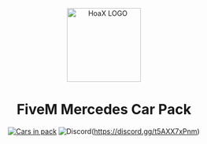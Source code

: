 <div align="center">
    <img href="https://projecterror.dev" width="150" src="https://cdn.discordapp.com/attachments/974415628171632681/1018290609833922641/logo.mine.png?size=4096" alt="HoaX LOGO" />
</div>
<h1 align="center">FiveM Mercedes Car Pack</h1>

<div align="center">

</div>

<div align="center">

[![Cars in pack](https://img.shields.io/badge/car%20in%20pack-23-brightgreen)](https://github.com/hoaxik/mercedes-car-pack/blob/main/CAR_NAMES.md)
![Discord](https://img.shields.io/badge/Discord-Join%20Now!-blue)(https://discord.gg/t5AXX7xPnm)
</div>
